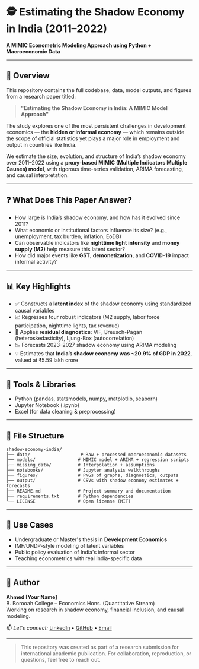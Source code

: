 # 🕵️ Estimating the Shadow Economy in India (2011–2022)  
**A MIMIC Econometric Modeling Approach using Python + Macroeconomic Data**

---

## 📌 Overview
This repository contains the full codebase, data, model outputs, and figures from a research paper titled:

> **"Estimating the Shadow Economy in India: A MIMIC Model Approach"**

The study explores one of the most persistent challenges in development economics — the **hidden or informal economy** — which remains outside the scope of official statistics yet plays a major role in employment and output in countries like India.

We estimate the size, evolution, and structure of India’s shadow economy over 2011–2022 using a **proxy-based MIMIC (Multiple Indicators Multiple Causes) model**, with rigorous time-series validation, ARIMA forecasting, and causal interpretation.

---

## ❓ What Does This Paper Answer?
- How large is India’s shadow economy, and how has it evolved since 2011?
- What economic or institutional factors influence its size? (e.g., unemployment, tax burden, inflation, EoDB)
- Can observable indicators like **nighttime light intensity** and **money supply (M2)** help measure this latent sector?
- How did major events like **GST**, **demonetization**, and **COVID-19** impact informal activity?

---

## 📊 Key Highlights
- ✅ Constructs a **latent index** of the shadow economy using standardized causal variables
- 📈 Regresses four robust indicators (M2 supply, labor force participation, nighttime lights, tax revenue)
- 🔬 Applies **residual diagnostics**: VIF, Breusch-Pagan (heteroskedasticity), Ljung-Box (autocorrelation)
- 📉 Forecasts 2023–2027 shadow economy using ARIMA modeling
- 💡 Estimates that **India’s shadow economy was ~20.9% of GDP in 2022**, valued at ₹5.59 lakh crore

---

## 🧰 Tools & Libraries
- Python (pandas, statsmodels, numpy, matplotlib, seaborn)
- Jupyter Notebook (.ipynb)
- Excel (for data cleaning & preprocessing)

---

## 📁 File Structure

```
shadow-economy-india/
├── data/                   # Raw + processed macroeconomic datasets  
├── models/                # MIMIC model + ARIMA + regression scripts  
├── missing_data/          # Interpolation + assumptions  
├── notebooks/             # Jupyter analysis walkthroughs  
├── figures/               # PNGs of graphs, diagnostics, outputs  
├── output/                # CSVs with shadow economy estimates + forecasts  
├── README.md              # Project summary and documentation  
├── requirements.txt       # Python dependencies  
└── LICENSE                # Open license (MIT)
```

---

## 📌 Use Cases
- Undergraduate or Master's thesis in **Development Economics**
- IMF/UNDP-style modeling of latent variables
- Public policy evaluation of India's informal sector
- Teaching econometrics with real India-specific data

---

## 👤 Author
**Ahmed [Your Name]**  
B. Borooah College – Economics Hons. (Quantitative Stream)  
Working on research in shadow economy, financial inclusion, and causal modeling.  

📫 *Let's connect:* [LinkedIn]([https://www.linkedin.com/in/mujtabaahmed24/) • [GitHub]([https://github.com/](https://github.com/ahmedmujtaba24)) • [Email]([ahmedmujtabamp4@gmail.com])

---

> This repository was created as part of a research submission for international academic publication.
> For collaboration, reproduction, or questions, feel free to reach out.
